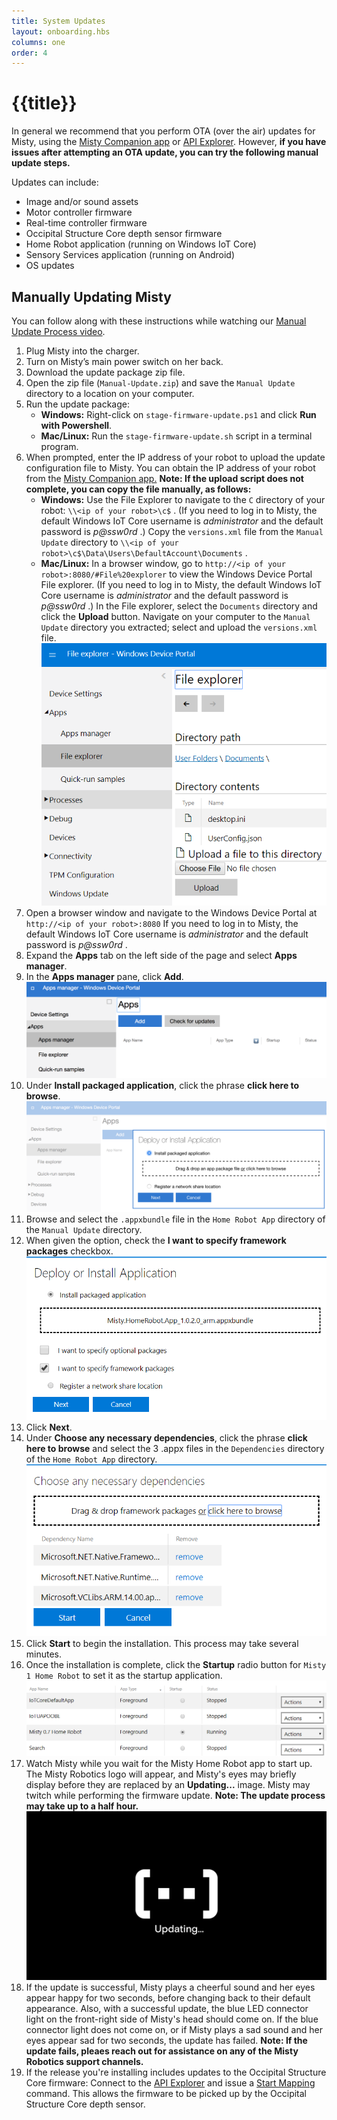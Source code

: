 ```yaml
---
title: System Updates
layout: onboarding.hbs
columns: one
order: 4
---
```


# {{title}}

In general we recommend that you perform OTA (over the air) updates for Misty, using the [Misty Companion app](../../3-ways-to-interact-with-misty/companion-app/#updating-misty) or [API Explorer](../../3-ways-to-interact-with-misty/api-explorer/#system-updates). However, **if you have issues after attempting an OTA update, you can try the following manual update steps.**

Updates can include:

* Image and/or sound assets
* Motor controller firmware
* Real-time controller firmware 
* Occipital Structure Core depth sensor firmware
* Home Robot application (running on Windows IoT Core)
* Sensory Services application (running on Android)
* OS updates

## Manually Updating Misty
You can follow along with these instructions while watching our [Manual Update Process video](https://www.youtube.com/watch?v=nXIJBvbnrtI).

1. Plug Misty into the charger.
2. Turn on Misty’s main power switch on her back.
3. Download the update package zip file.
4. Open the zip file (`Manual-Update.zip`) and save the `Manual Update` directory to a location on your computer.
5. Run the update package:
   * **Windows:** Right-click on `stage-firmware-update.ps1` and click **Run with Powershell**.
   * **Mac/Linux:** Run the `stage-firmware-update.sh` script in a terminal program.
6. When prompted, enter the IP address of your robot to upload the update configuration file to Misty. You can obtain the IP address of your robot from the [Misty Companion app.](../../3-ways-to-interact-with-misty/companion-app/#getting-information-about-misty) **Note: If the upload script does not complete, you can copy the file manually, as follows:**
   * **Windows:** Use the File Explorer to navigate to the `C` directory of your robot: `\\<ip of your robot>\c$` . (If you need to log in to Misty, the default Windows IoT Core username is *administrator* and the default password is *p@ssw0rd* .) Copy the `versions.xml` file from the `Manual Update` directory to `\\<ip of your robot>\c$\Data\Users\DefaultAccount\Documents` .
   * **Mac/Linux:** In a browser window, go to `http://<ip of your robot>:8080/#File%20explorer` to view the Windows Device Portal File explorer. (If you need to log in to Misty, the default Windows IoT Core username is *administrator* and the default password is *p@ssw0rd* .) In the File explorer, select the `Documents` directory and click the **Upload** button. Navigate on your computer to the `Manual Update` directory you extracted; select and upload the `versions.xml` file. ![Device Portal File Explorer](../../../assets/images/misty_documents_dir.png)
7. Open a browser window and navigate to the Windows Device Portal at `http://<ip of your robot>:8080`  If you need to log in to Misty, the default Windows IoT Core username is *administrator* and the default password is *p@ssw0rd* . 
8. Expand the **Apps** tab on the left side of the page and select **Apps manager**.
9. In the **Apps manager** pane, click **Add**. ![Device Portal Apps manager](../../../assets/images/apps_manager_add.png)
10. Under **Install packaged application**, click the phrase **click here to browse**. ![Install packaged application popup](../../../assets/images/click_here_browse.png)
11. Browse and select the `.appxbundle` file in the `Home Robot App` directory of the `Manual Update` directory.
12. When given the option, check the **I want to specify framework packages** checkbox. ![Specify framework packages checkbox](../../../assets/images/specify_framework_pkgs.png)
13. Click **Next**.
14. Under **Choose any necessary dependencies**, click the phrase **click here to browse** and select the 3 .appx files in the `Dependencies` directory of the `Home Robot App` directory. ![Choose dependencies](../../../assets/images/choose_dependencies.png)
15. Click **Start** to begin the installation. This process may take several minutes.
16. Once the installation is complete, click the **Startup** radio button for `Misty 1 Home Robot` to set it as the startup application. ![Setting Misty 1 Home Robot app to run at startup](../../../assets/images/select_startup_app.png)
17. Watch Misty while you wait for the Misty Home Robot app to start up. The Misty Robotics logo will appear, and Misty's eyes may briefly display before they are replaced by an **Updating...** image. Misty may twitch while performing the firmware update. **Note: The update process may take up to a half hour.** ![Updating screen](../../../assets/images/updating.png)
18. If the update is successful, Misty plays a cheerful sound and her eyes appear happy for two seconds, before changing back to their default appearance. Also, with a successful update, the blue LED connector light on the front-right side of Misty's head should come on. If the blue connector light does not come on, or if Misty plays a sad sound and her eyes appear sad for two seconds, the update has failed. **Note: If the update fails, pleaes reach out for assistance on any of the Misty Robotics support channels.**
19. If the release you're installing includes updates to the Occipital Structure Core firmware: Connect to the [API Explorer](../../3-ways-to-interact-with-misty/api-explorer) and issue a [Start Mapping](../../3-ways-to-interact-with-misty/api-explorer/#mapping-alpha) command. This allows the firmware to be picked up by the Occipital Structure Core depth sensor.

